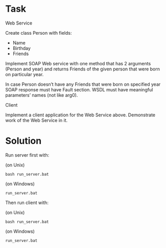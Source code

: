 # Task

Web Service

Create class Person with fields:

* Name
* Birthday
* Friends

Implement SOAP Web service with one method that has 2 arguments (Person and year) and returns Friends of the given person that were born on particular year. 

In case Person doesn’t have any Friends that were born on specified year SOAP response must have Fault section.
WSDL must have meaningful parameters’ names (not like arg0).

Client

Implement a client application for the Web Service above.
Demonstrate work of the Web Service in it.

# Solution

Run server first with:

(on Unix)
```
bash run_server.bat
```

(on Windows)
```
run_server.bat
```
Then run client with:

(on Unix)
```
bash run_server.bat
```

(on Windows)
```
run_server.bat
```
